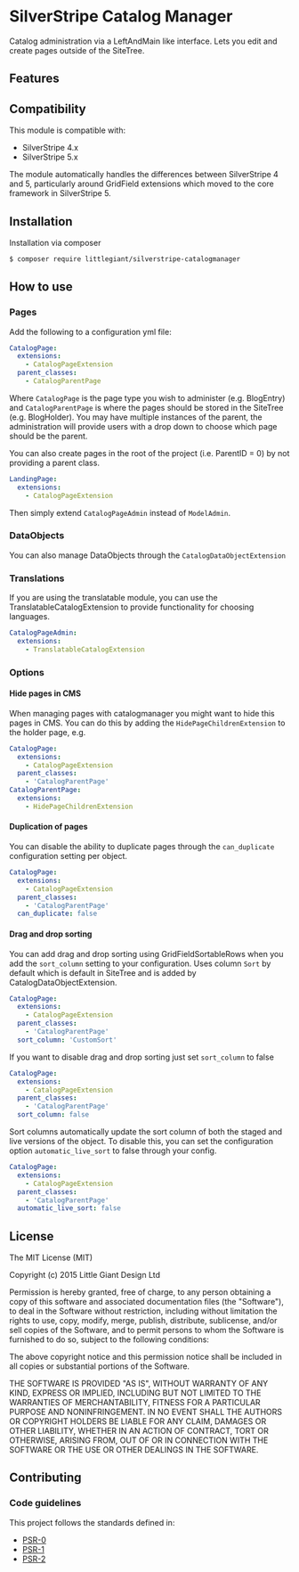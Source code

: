 # SilverStripe Catalog Manager

Catalog administration via a LeftAndMain like interface. Lets you edit and create pages outside of the SiteTree.

## Features

## Compatibility

This module is compatible with:
- SilverStripe 4.x
- SilverStripe 5.x

The module automatically handles the differences between SilverStripe 4 and 5, particularly around GridField extensions which moved to the core framework in SilverStripe 5.

## Installation

Installation via composer

```bash
$ composer require littlegiant/silverstripe-catalogmanager
```

## How to use

### Pages

Add the following to a configuration yml file:

```yml
CatalogPage:
  extensions:
    - CatalogPageExtension
  parent_classes:
    - CatalogParentPage
```

Where `CatalogPage` is the page type you wish to administer (e.g. BlogEntry) and `CatalogParentPage` is where the pages
should be stored in the SiteTree (e.g. BlogHolder). You may have multiple instances of the parent, the administration
will provide users with a drop down to choose which page should be the parent.

You can also create pages in the root of the project (i.e. ParentID = 0) by not providing a parent class.

```yml
LandingPage:
  extensions:
    - CatalogPageExtension
```

Then simply extend `CatalogPageAdmin` instead of `ModelAdmin`.

### DataObjects

You can also manage DataObjects through the `CatalogDataObjectExtension`

### Translations

If you are using the translatable module, you can use the TranslatableCatalogExtension to provide functionality for
choosing languages.

```yml
CatalogPageAdmin:
  extensions:
    - TranslatableCatalogExtension
```

### Options

#### Hide pages in CMS

When managing pages with catalogmanager you might want to hide this pages in CMS. You can do this by adding the `HidePageChildrenExtension` to the holder page, e.g.

```yml
CatalogPage:
  extensions:
    - CatalogPageExtension
  parent_classes:
    - 'CatalogParentPage'
CatalogParentPage:
  extensions:
    - HidePageChildrenExtension
```

#### Duplication of pages
You can disable the ability to duplicate pages through the `can_duplicate` configuration setting per object.

```yml
CatalogPage:
  extensions:
    - CatalogPageExtension
  parent_classes:
    - 'CatalogParentPage'
  can_duplicate: false
```

#### Drag and drop sorting

You can add drag and drop sorting using GridFieldSortableRows when you add the `sort_column` setting to your configuration.
Uses column `Sort` by default which is default in SiteTree and is added by CatalogDataObjectExtension.

```yml
CatalogPage:
  extensions:
    - CatalogPageExtension
  parent_classes:
    - 'CatalogParentPage'
  sort_column: 'CustomSort'
```

If you want to disable drag and drop sorting just set `sort_column` to false

```yml
CatalogPage:
  extensions:
    - CatalogPageExtension
  parent_classes:
    - 'CatalogParentPage'
  sort_column: false
```

Sort columns automatically update the sort column of both the staged and live versions of the object. To disable this,
you can set the configuration option `automatic_live_sort` to false through your config.

```yml
CatalogPage:
  extensions:
    - CatalogPageExtension
  parent_classes:
    - 'CatalogParentPage'
  automatic_live_sort: false
```

## License

The MIT License (MIT)

Copyright (c) 2015 Little Giant Design Ltd

Permission is hereby granted, free of charge, to any person obtaining a copy
of this software and associated documentation files (the "Software"), to deal
in the Software without restriction, including without limitation the rights
to use, copy, modify, merge, publish, distribute, sublicense, and/or sell
copies of the Software, and to permit persons to whom the Software is
furnished to do so, subject to the following conditions:

The above copyright notice and this permission notice shall be included in
all copies or substantial portions of the Software.

THE SOFTWARE IS PROVIDED "AS IS", WITHOUT WARRANTY OF ANY KIND, EXPRESS OR
IMPLIED, INCLUDING BUT NOT LIMITED TO THE WARRANTIES OF MERCHANTABILITY,
FITNESS FOR A PARTICULAR PURPOSE AND NONINFRINGEMENT. IN NO EVENT SHALL THE
AUTHORS OR COPYRIGHT HOLDERS BE LIABLE FOR ANY CLAIM, DAMAGES OR OTHER
LIABILITY, WHETHER IN AN ACTION OF CONTRACT, TORT OR OTHERWISE, ARISING FROM,
OUT OF OR IN CONNECTION WITH THE SOFTWARE OR THE USE OR OTHER DEALINGS IN
THE SOFTWARE.

## Contributing


### Code guidelines

This project follows the standards defined in:

* [PSR-0](https://github.com/php-fig/fig-standards/blob/master/accepted/PSR-0.md)
* [PSR-1](https://github.com/php-fig/fig-standards/blob/master/accepted/PSR-1-basic-coding-standard.md)
* [PSR-2](https://github.com/php-fig/fig-standards/blob/master/accepted/PSR-2-coding-style-guide.md)
